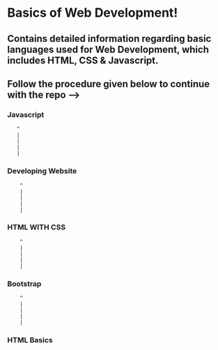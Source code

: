 # Basics of Web Development!
## Contains detailed information regarding basic languages used for Web Development, which includes HTML, CSS & Javascript.

## Follow the procedure given below to continue with the repo -->
                                            
### Javascript
       ^
       |
       |
       |
       |
### Developing Website

        ^
        |
        |
        |
        |
### HTML WITH CSS
                                                 
        ^
        |
        |
        |
        |
### Bootstrap
                                                
        ^
        |
        |
        |
        |
### HTML Basics      

                                               
                                                 
                                     
